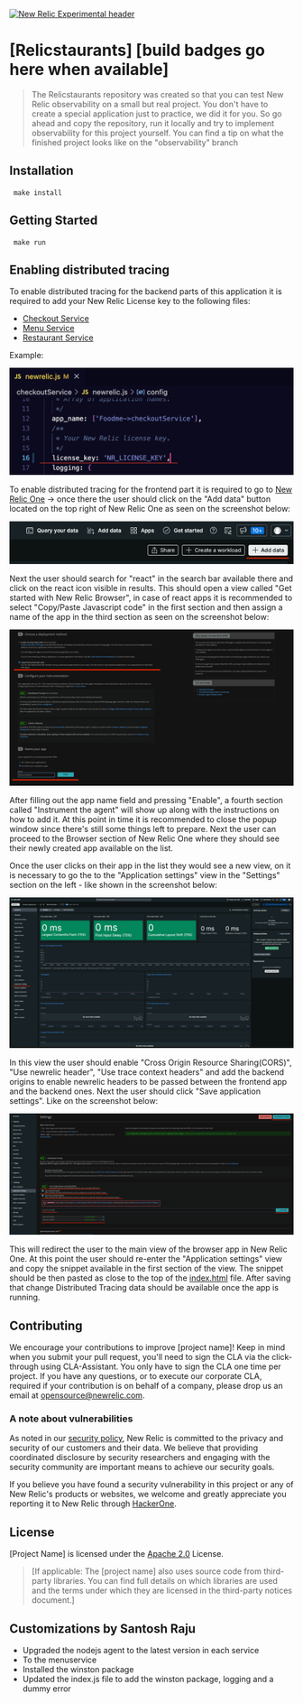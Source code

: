 [![New Relic Experimental header](https://github.com/newrelic/opensource-website/raw/master/src/images/categories/Experimental.png)](https://opensource.newrelic.com/oss-category/#new-relic-experimental)

# [Relicstaurants] [build badges go here when available]

> The Relicstaurants repository was created so that you can test New Relic observability on a small but real project. You don't have to create a special application just to practice, we did it for you. So go ahead and copy the repository, run it locally and try to implement observability for this project yourself. You can find a tip on what the finished project looks like on the "observability" branch

## Installation

```make
 make install
```

## Getting Started

```make
 make run
```

## Enabling distributed tracing

To enable distributed tracing for the backend parts of this application it is required to add your New Relic License key to the following files:

- [Checkout Service](checkoutService/newrelic.js#L16)
- [Menu Service](menuService/newrelic.js#L16)
- [Restaurant Service](restaurantService/newrelic.js#L16)

 Example:

 ![image](readmeData/newrelic_license_key.png)

 To enable distributed tracing for the frontend part it is required to go to [New Relic One](https://one.newrelic.com/) -> once there the user should click on the "Add data" button located on the top right of New Relic One as seen on the screenshot below:

 ![image](readmeData/nr_one_add_data.png)

Next the user should search for "react" in the search bar available there and click on the react icon visible in results. This should open a view called "Get started with New Relic Browser", in case of react apps it is recommended to select "Copy/Paste Javascript code" in the first section and then assign a name of the app in the third section as seen on the screenshot below:

![image](readmeData/get_started_nr_browser.png)

After filling out the app name field and pressing "Enable", a fourth section called "Instrument the agent" will show up along with the instructions on how to add it. At this point in time it is recommended to close the popup window since there's still some things left to prepare. Next the user can proceed to the Browser section of New Relic One where they should see their newly created app available on the list.

Once the user clicks on their app in the list they would see a new view, on it is necessary to go the to the "Application settings" view in the "Settings" section on the left - like shown in the screenshot below:

![image](readmeData/nr_one_browser_view.png)

In this view the user should enable "Cross Origin Resource Sharing(CORS)", "Use newrelic header", "Use trace context headers" and add the backend origins to enable newrelic headers to be passed between the frontend app and the backend ones. Next the user should click "Save application settings". Like on the screenshot below:

![image](readmeData/browser_app_settings.png)

This will redirect the user to the main view of the browser app in New Relic One. At this point the user should re-enter the "Application settings" view and copy the snippet available in the first section of the view.
The snippet should be then pasted as close to the top of the [index.html](public/index.html#L6) file. After saving that change Distributed Tracing data should be available once the app is running.

## Contributing

We encourage your contributions to improve [project name]! Keep in mind when you submit your pull request, you'll need to sign the CLA via the click-through using CLA-Assistant. You only have to sign the CLA one time per project.
If you have any questions, or to execute our corporate CLA, required if your contribution is on behalf of a company, please drop us an email at opensource@newrelic.com.

### **A note about vulnerabilities**

As noted in our [security policy](../../security/policy), New Relic is committed to the privacy and security of our customers and their data. We believe that providing coordinated disclosure by security researchers and engaging with the security community are important means to achieve our security goals.

If you believe you have found a security vulnerability in this project or any of New Relic's products or websites, we welcome and greatly appreciate you reporting it to New Relic through [HackerOne](https://hackerone.com/newrelic).

## License

[Project Name] is licensed under the [Apache 2.0](http://apache.org/licenses/LICENSE-2.0.txt) License.

> [If applicable: The [project name] also uses source code from third-party libraries. You can find full details on which libraries are used and the terms under which they are licensed in the third-party notices document.]

## Customizations by Santosh Raju

 - Upgraded the nodejs agent to the latest version in each service
 - To the menuservice
  - Installed the winston package
  - Updated the index.js file to add the winston package, logging and a dummy error
